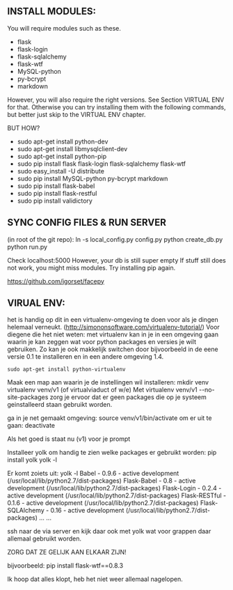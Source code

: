 ## INSTALL MODULES:

You will require modules such as these.

 - flask
 - flask-login
 - flask-sqlalchemy
 - flask-wtf
 - MySQL-python
 - py-bcrypt
 - markdown

However, you will also require the right versions. See Section VIRTUAL ENV for
that. Otherwise you can try installing them with the following commands, but
better just skip to the VIRTUAL ENV chapter.

BUT HOW?
* sudo apt-get install python-dev
* sudo apt-get install libmysqlclient-dev
* sudo apt-get install python-pip
* sudo pip install flask flask-login flask-sqlalchemy flask-wtf
* sudo easy_install -U distribute
* sudo pip install MySQL-python py-bcrypt markdown
* sudo pip install flask-babel
* sudo pip install flask-restful
* sudo pip install validictory

## SYNC CONFIG FILES & RUN SERVER
(in root of the git repo):
ln -s local_config.py config.py
python create_db.py
python run.py

Check localhost:5000
However, your db is still super empty
If stuff still does not work, you might miss modules. Try installing pip again.

https://github.com/jgorset/facepy

## VIRUAL ENV:
het is handig op dit in een virtualenv-omgeving te doen voor als je dingen
helemaal verneukt.
(http://simononsoftware.com/virtualenv-tutorial/)
Voor diegene die het niet weten: met virtualenv kan in je in een omgeving gaan
waarin je kan zeggen wat voor python packages en versies je wilt gebruiken. Zo
kan je ook makkelijk switchen door bijvoorbeeld in de eene versie 0.1 te
installeren en in een andere omgeving 1.4.

	sudo apt-get install python-virtualenv

Maak een map aan waarin je de instellingen wil installeren:
mkdir venv
	virtualenv venv/v1 (of virtualviaduct of w/e)
Met
	virtualenv venv/v1 --no-site-packages
zorg je ervoor dat er geen packages die op je systeem geinstalleerd staan
gebruikt worden.

ga in je net gemaakt omgeving:
	source venv/v1/bin/activate
om er uit te gaan:
	deactivate

Als het goed is staat nu (v1) voor je prompt

Installeer yolk om handig te zien welke packages er gebruikt worden:
	pip install yolk
	yolk -l

Er komt zoiets uit:
yolk -l
Babel           - 0.9.6        - active development (/usr/local/lib/python2.7/dist-packages)
Flask-Babel     - 0.8          - active development (/usr/local/lib/python2.7/dist-packages)
Flask-Login     - 0.2.4        - active development (/usr/local/lib/python2.7/dist-packages)
Flask-RESTful   - 0.1.6        - active development (/usr/local/lib/python2.7/dist-packages)
Flask-SQLAlchemy - 0.16         - active development (/usr/local/lib/python2.7/dist-packages)
...
...

ssh naar de via server en kijk daar ook met yolk wat voor grappen daar allemaal
gebruikt worden.

ZORG DAT ZE GELIJK AAN ELKAAR ZIJN!

bijvoorbeeld:
	pip install flask-wtf==0.8.3

Ik hoop dat alles klopt, heb het niet weer allemaal nagelopen.
